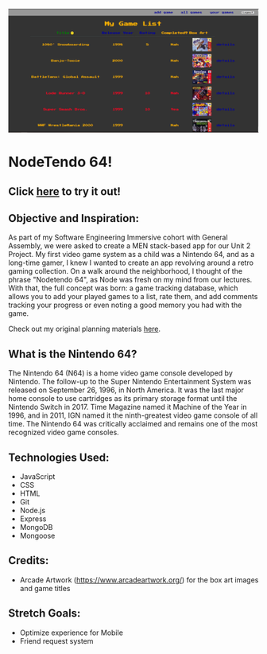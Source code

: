 ![Current War Image](/public/images/appscreenshot.PNG)
# NodeTendo 64!

## Click [here](https://nodetendo64.fly.dev/) to try it out!

## Objective and Inspiration:

As part of my Software Engineering Immersive cohort with General Assembly, we were asked to create a MEN stack-based app for our Unit 2 Project. My first video game system as a child was a Nintendo 64, and as a long-time gamer, I knew I wanted to create an app revolving around a retro gaming collection. On a walk around the neighborhood, I thought of the phrase "Nodetendo 64", as Node was fresh on my mind from our lectures. With that, the full concept was born: a game tracking database, which allows you to add your played games to a list, rate them, and add comments tracking your progress or even noting a good memory you had with the game.

Check out my original planning materials [here](https://trello.com/b/RYOu3sOZ/nodetendo-64).

## What is the Nintendo 64?

The Nintendo 64 (N64) is a home video game console developed by Nintendo. The follow-up to the Super Nintendo Entertainment System was released on September 26, 1996, in North America. It was the last major home console to use cartridges as its primary storage format until the Nintendo Switch in 2017. Time Magazine named it Machine of the Year in 1996, and in 2011, IGN named it the ninth-greatest video game console of all time. The Nintendo 64 was critically acclaimed and remains one of the most recognized video game consoles.

## Technologies Used: 

- JavaScript
- CSS
- HTML
- Git 
- Node.js
- Express
- MongoDB
- Mongoose

## Credits:

- Arcade Artwork (https://www.arcadeartwork.org/) for the box art images and game titles



## Stretch Goals:

- Optimize experience for Mobile
- Friend request system